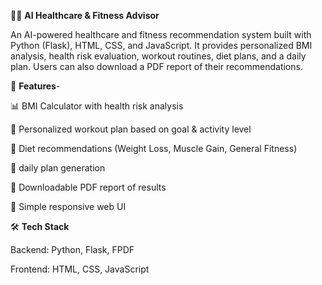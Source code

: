 
🏋️‍♀️ **AI Healthcare & Fitness Advisor**

An AI-powered healthcare and fitness recommendation system built with Python (Flask), HTML, CSS, and JavaScript.
It provides personalized BMI analysis, health risk evaluation, workout routines, diet plans, and a  daily plan.
Users can also download a PDF report of their recommendations.

🚀 **Features**-

📊 BMI Calculator with health risk analysis

🏃 Personalized workout plan based on goal & activity level

🍴 Diet recommendations (Weight Loss, Muscle Gain, General Fitness)

📅 daily plan generation

📑 Downloadable PDF report of results

🎨 Simple responsive web UI


🛠️ **Tech Stack**

Backend: Python, Flask, FPDF

Frontend: HTML, CSS, JavaScript
